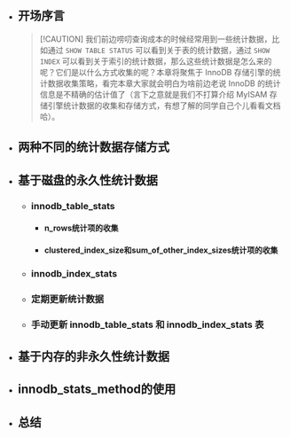 
* ## 开场序言

    > [!CAUTION] 我们前边唠叨查询成本的时候经常用到一些统计数据，比如通过 `SHOW TABLE STATUS` 可以看到关于表的统计数据，通过 `SHOW INDEX` 可以看到关于索引的统计数据，那么这些统计数据是怎么来的呢？它们是以什么方式收集的呢？本章将聚焦于 InnoDB 存储引擎的统计数据收集策略，看完本章大家就会明白为啥前边老说 InnoDB 的统计信息是不精确的估计值了（言下之意就是我们不打算介绍 MyISAM 存储引擎统计数据的收集和存储方式，有想了解的同学自己个儿看看文档哈）。

* ## 两种不同的统计数据存储方式
* ## 基于磁盘的永久性统计数据

    + ### innodb_table_stats

        - #### n_rows统计项的收集
        - #### clustered_index_size和sum_of_other_index_sizes统计项的收集
    + ### innodb_index_stats
    + ### 定期更新统计数据
    + ### 手动更新 innodb_table_stats 和 innodb_index_stats 表

* ## 基于内存的非永久性统计数据
* ## innodb_stats_method的使用
* ## 总结